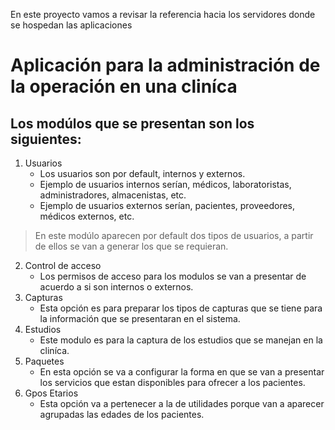 En este proyecto vamos a revisar la referencia hacia los servidores donde se hospedan las aplicaciones

# Aplicación para la administración de la operación en una cliníca

## Los modúlos que se presentan son los siguientes:
1. Usuarios
    * Los usuarios son por default, internos y externos.
    * Ejemplo de usuarios internos serían, médicos, laboratoristas, administradores, almacenistas, etc.
    * Ejemplo de usuarios externos serían, pacientes, proveedores, médicos externos, etc.
> En este modúlo aparecen por default dos tipos de usuarios, a partir de ellos 
> se van a generar los que se requieran.
2. Control de acceso
    * Los permisos de acceso para los modulos se van a presentar de acuerdo a si son internos o externos.
3. Capturas
    * Esta opción es para preparar los tipos de capturas que se tiene para la información que se presentaran en el sistema.
4. Estudios
    * Este modulo es para la captura de los estudios que se manejan en la cliníca.
5. Paquetes
    * En esta opción se va a configurar la forma en que se van a presentar los servicios que estan disponibles para ofrecer a los pacientes.
6. Gpos Etarios
    * Esta opción va a pertenecer a la de utilidades porque van a aparecer agrupadas las edades de los pacientes.